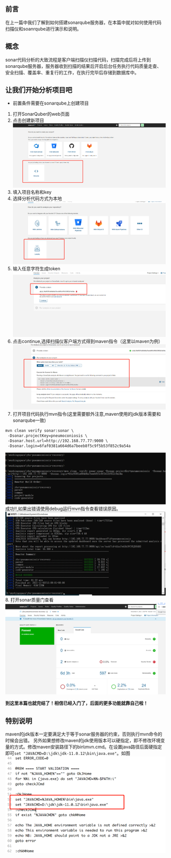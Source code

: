 ## 前言
在上一篇中我们了解到如何搭建sonarqube服务器，在本篇中就对如何使用代码扫描仪和soanrqube进行演示和说明。
## 概念
sonar代码分析的大致流程是客户端扫描仪扫描代码，扫描完成后将上传到sonarqube服务器，服务器收到扫描的结果后开启后台任务执行代码质量走查、安全扫描、覆盖率、重复行的工作，在执行完毕后存储到数据库中。

## 让我们开始分析项目吧
* 前置条件需要在sonarqube上创建项目
 1. 打开SonarQuber的web页面
 2. 点击创建新项目
![](./img-sonar-use/create-1.jpg)
 3. 填入项目名称和key
 4. 选择分析代码方式为本地
![](./img-sonar-use/create-2.jpg)
 5. 输入任意字符生成token
![](./img-sonar-use/create-3.jpg)
 6. 点击continue,选择扫描仪客户端方式得到maven指令（这里以maven为例）
 ![](./img-sonar-use/scanner-maven.jpg)
 7. 打开项目代码执行mvn指令(这里需要额外注意,maven使用的jdk版本需要和sonarqube一致)
 ```
 mvn clean verify sonar:sonar \
  -Dsonar.projectKey=pneumoconiosis \
  -Dsonar.host.url=http://192.168.77.77:9000 \
  -Dsonar.login=6faf0381a664d6a7beeb8f5c9f5b53f852c9a54a
 ```
![](./img-sonar-use/verify.jpg)
成功!!,如果出错请使用debug运行mvn指令查看错误原因。
![](./img-sonar-use/scanne-ok.jpg)
 8. 打开sonar质量门查看
 ![](./img-sonar-use/dashbord.jpg)
 
 **到这里本篇也就完结了！相信已经入门了，后面的更多功能就靠自己啦！**
## 特别说明
maven的jdk版本一定要满足大于等于sonar服务器的约束，否则执行mvn命令的时候会出错。
另外如果想修改maven的jdk使用版本可以硬指定，即不修改环境变量的方式。修改maven安装路径下的bin\mvn.cmd。在设置java路径后面硬指定即可`set "JAVACMD=D:\jdk\jdk-11.0.12\bin\java.exe"`。如图
![](./img-sonar-use/update-mvn.jpg)

